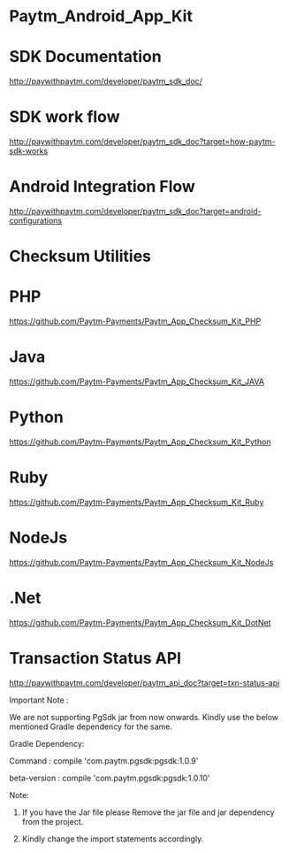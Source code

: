 # Paytm_Android_App_Kit

# SDK Documentation
http://paywithpaytm.com/developer/paytm_sdk_doc/

# SDK work flow
http://paywithpaytm.com/developer/paytm_sdk_doc?target=how-paytm-sdk-works

# Android Integration Flow
http://paywithpaytm.com/developer/paytm_sdk_doc?target=android-configurations

# Checksum Utilities

# PHP
https://github.com/Paytm-Payments/Paytm_App_Checksum_Kit_PHP

# Java
https://github.com/Paytm-Payments/Paytm_App_Checksum_Kit_JAVA

# Python
https://github.com/Paytm-Payments/Paytm_App_Checksum_Kit_Python

# Ruby
https://github.com/Paytm-Payments/Paytm_App_Checksum_Kit_Ruby

# NodeJs
https://github.com/Paytm-Payments/Paytm_App_Checksum_Kit_NodeJs

# .Net
https://github.com/Paytm-Payments/Paytm_App_Checksum_Kit_DotNet

# Transaction Status API
http://paywithpaytm.com/developer/paytm_api_doc?target=txn-status-api

Important Note :

We are not supporting PgSdk jar from now onwards. Kindly use the below mentioned Gradle dependency for the same.

Gradle Dependency:

Command : compile 'com.paytm.pgsdk:pgsdk:1.0.9'

beta-version : compile 'com.paytm.pgsdk:pgsdk:1.0.10'

Note:

1. If you have the Jar file please Remove the jar file and jar dependency from the project.

2. Kindly change the import statements accordingly.
